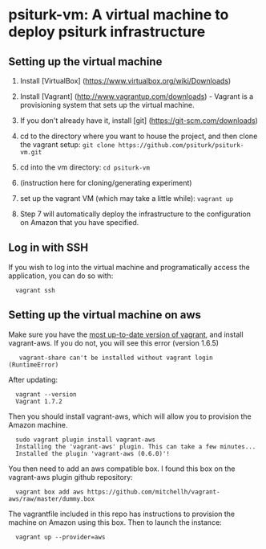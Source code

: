 # psiturk-vm: A virtual machine to deploy psiturk infrastructure

## Setting up the virtual machine

1. Install [VirtualBox] (https://www.virtualbox.org/wiki/Downloads)

2. Install [Vagrant] (http://www.vagrantup.com/downloads) - Vagrant is a provisioning system that sets up the virtual machine.

3. If you don't already have it, install [git] (https://git-scm.com/downloads)

4.  cd to the directory where you want to house the project, and then clone the vagrant setup:
`git clone https://github.com/psiturk/psiturk-vm.git`

5. cd into the vm directory: `cd psiturk-vm`

6. (instruction here for cloning/generating experiment)

7. set up the vagrant VM (which may take a little while):
`vagrant up`

8.  Step 7 will automatically deploy the infrastructure to the configuration on Amazon that you have specified.

## Log in with SSH

If you wish to log into the virtual machine and programatically access the application, you can do so with:

      vagrant ssh


## Setting up the virtual machine on aws

Make sure you have the [most up-to-date version of vagrant](https://www.vagrantup.com/downloads), and install vagrant-aws. If you do not, you will see this error (version 1.6.5)

       vagrant-share can't be installed without vagrant login (RuntimeError)
 
After updating:

      vagrant --version
      Vagrant 1.7.2

Then you should install vagrant-aws, which will allow you to provision the Amazon machine.

      sudo vagrant plugin install vagrant-aws
      Installing the 'vagrant-aws' plugin. This can take a few minutes...
      Installed the plugin 'vagrant-aws (0.6.0)'!

You then need to add an aws compatible box. I found this box on the vagrant-aws plugin github repository:

      vagrant box add aws https://github.com/mitchellh/vagrant-aws/raw/master/dummy.box

The vagrantfile included in this repo has instructions to provision the machine on Amazon using this box. Then to launch the instance:

      vagrant up --provider=aws
